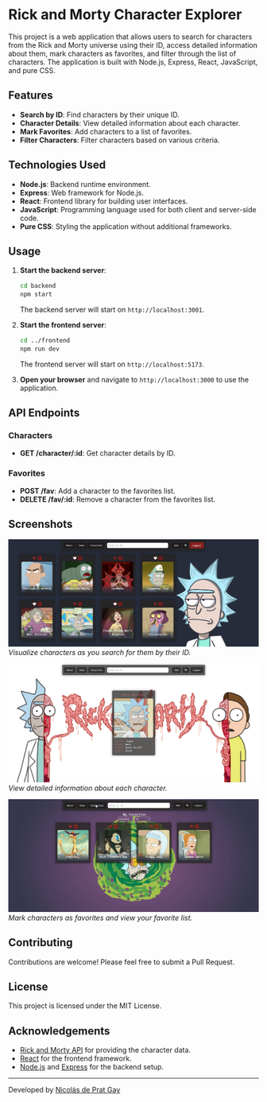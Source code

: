 # Rick and Morty Character Explorer

This project is a web application that allows users to search for characters from the Rick and Morty universe using their ID, access detailed information about them, mark characters as favorites, and filter through the list of characters. The application is built with Node.js, Express, React, JavaScript, and pure CSS.

## Features

- **Search by ID**: Find characters by their unique ID.
- **Character Details**: View detailed information about each character.
- **Mark Favorites**: Add characters to a list of favorites.
- **Filter Characters**: Filter characters based on various criteria.

## Technologies Used

- **Node.js**: Backend runtime environment.
- **Express**: Web framework for Node.js.
- **React**: Frontend library for building user interfaces.
- **JavaScript**: Programming language used for both client and server-side code.
- **Pure CSS**: Styling the application without additional frameworks.

## Usage

1. **Start the backend server**:

   ```sh
   cd backend
   npm start
   ```

   The backend server will start on `http://localhost:3001`.

2. **Start the frontend server**:

   ```sh
   cd ../frontend
   npm run dev
   ```

   The frontend server will start on `http://localhost:5173`.

3. **Open your browser** and navigate to `http://localhost:3000` to use the application.

## API Endpoints

### Characters

- **GET /character/:id**: Get character details by ID.

### Favorites

- **POST /fav**: Add a character to the favorites list.
- **DELETE /fav/:id**: Remove a character from the favorites list.

## Screenshots

![Search by ID](./front/src/assets/RnM%20Home.png)
_Visualize characters as you search for them by their ID._

![Character Details](./front/src/assets/RnM%20Detail.png)
_View detailed information about each character._

![Favorites](./front/src/assets/RnM%20Favorites.png)
_Mark characters as favorites and view your favorite list._

## Contributing

Contributions are welcome! Please feel free to submit a Pull Request.

## License

This project is licensed under the MIT License.

## Acknowledgements

- [Rick and Morty API](https://rickandmortyapi.com/) for providing the character data.
- [React](https://reactjs.org/) for the frontend framework.
- [Node.js](https://nodejs.org/) and [Express](https://expressjs.com/) for the backend setup.

---

Developed by [Nicolás de Prat Gay](https://www.linkedin.com/in/ndepratg/)
